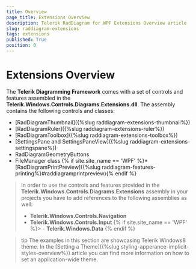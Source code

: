 ```yaml
---
title: Overview
page_title: Extensions Overview
description: Telerik RadDiagram for WPF Extensions Overview article
slug: raddiagram-extensions
tags: extensions
published: True
position: 0
---
```


# Extensions Overview

The __Telerik Diagramming Framework__ comes with a set of controls and features assembled in the __Telerik.Windows.Controls.Diagrams.Extensions.dll__. The assembly contains the following controls and classes:

* [RadDiagramThumbnail]({%slug raddiagram-extensions-thumbnail%})
* [RadDiagramRuler]({%slug raddiagram-extensions-ruler%})
* [RadDiagramToolbox]({%slug raddiagram-extensions-toolbox%})
* [SettingsPane and SettingsPaneView]({%slug raddiagram-extensions-settingspane%})
* RadDiagramGeometryButtons
* FileManager class
{% if site.site_name == 'WPF' %}* [RadDiagramPrintPreview]({%slug raddiagram-features-printing%}#raddiagramprintpreview){% endif %}

> In order to use the controls and features provided in the __Telerik.Windows.Controls.Diagrams.Extensions__ assembly in your projects you have to add references to the following assemblies as well:
>	- __Telerik.Windows.Controls.Navigation__
>	- __Telerik.Windows.Controls.Input__
{% if site.site_name == 'WPF' %}>	- __Telerik.Windows.Data__ {% endif %}

>tip The examples in this section are showcasing Telerik Windows8 theme. In the [Setting a Theme]({%slug styling-apperance-implicit-styles-overview%}) article you can find more information on how to set an application-wide theme.